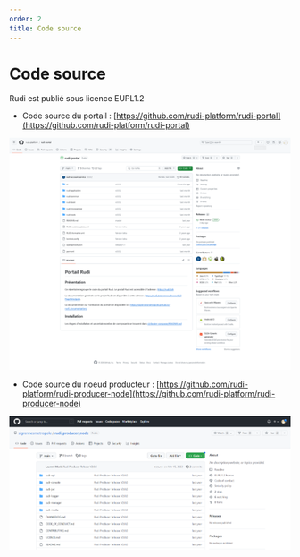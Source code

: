 ```yaml
---
order: 2
title: Code source
---
```



# Code source
Rudi est publié sous licence EUPL1.2 
* Code source du portail : [https://github.com/rudi-platform/rudi-portal](https://github.com/rudi-platform/rudi-portal)

![gitrudi](/assets/images/autres/github-portal.png)


* Code source du noeud producteur : [https://github.com/rudi-platform/rudi-producer-node](https://github.com/rudi-platform/rudi-producer-node)

![gitnoeud](/assets/images/autres/github-node-provider.png)
